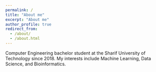 ```yaml
---
permalink: /
title: "About me"
excerpt: "About me"
author_profile: true
redirect_from: 
  - /about/
  - /about.html
---
```


Computer Engineering bachelor student at the Sharif University of Technology since 2018. My interests include Machine Learning, Data Science, and Bioinformatics.
